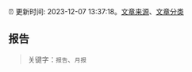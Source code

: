 :alarm_clock: 更新时间: 2023-12-07 13:37:18。[文章来源](/README.md)、[文章分类](/TAGS.md)

## 报告


> 关键字：`报告`、`月报`



